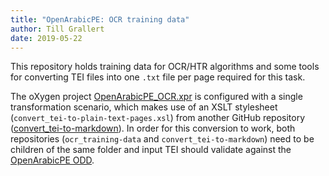 ```yaml
---
title: "OpenArabicPE: OCR training data"
author: Till Grallert
date: 2019-05-22
---
```


This repository holds training data for OCR/HTR algorithms and some tools for converting TEI files into one `.txt` file per page required for this task.

The oXygen project [OpenArabicPE_OCR.xpr](OpenArabicPE_OCR.xpr) is configured with a single transformation scenario, which makes use of an XSLT stylesheet (`convert_tei-to-plain-text-pages.xsl`) from another GitHub repository ([convert_tei-to-markdown](https://github.com/OpenArabicPE/convert_tei-to-markdown)). In order for this conversion to work, both repositories (`ocr_training-data` and `convert_tei-to-markdown`) need to be children of the same folder and input TEI should validate against the [OpenArabicPE ODD](https://github.com/OpenArabicPE/OpenArabicPE_ODD).

